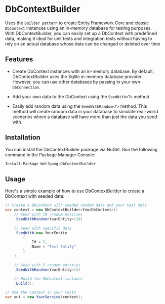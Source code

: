 # DbContextBuilder

Uses the `Builder pattern` to create Entity Framework Core and classic `DbContext` instances
using an in-memory database for testing purposes. With DbContextBuilder, you can easily set up
a DbContext with predefined data, making it ideal for unit tests and integration tests without
having to rely on an actual database whose data can be changed or deleted over time

## Features

- Create DbContext instances with an in-memory database. By default, DbContextBuilder
uses the Sqlite in-memory database provider. However, you can use other databases by passing
in your own `DbConnection`.

- Add your own data to the DbContext using the `SeedWith<T>` method

- Easily add random data using the `SeedWithRandom<T>` method. This method will create random
data in your database to simulate real-world scenarios where a database will have more than
just the data you seed with.


## Installation
You can install the DbContextBuilder package via NuGet. Run the following command in the Package Manager Console:
```bash
Install-Package Wolfgang.DbContextBuilder
```

## Usage

Here's a simple example of how to use DbContextBuilder to create a DbContext with seeded data:
```csharp
// Create a DbContext with seeded random data and your test data
var context = new DbContextBuilder<YourDbContext>()
	// Seed with 10 random entities
	.SeedWithRandom<YourEntity>(10)		
	
	// Seed with specific data
	.SeedWith(new YourEntity
		{
			Id = 1,
			Name = "Test Entity"
		}
	)							
	
	// Seed with 5 random entities	
	.SeedWithRandom<YourEntity>(5)		
	
	// Build the DbContext instance
	.Build();							

// Use the context in your tests
var sut = new YourService(context);

```
